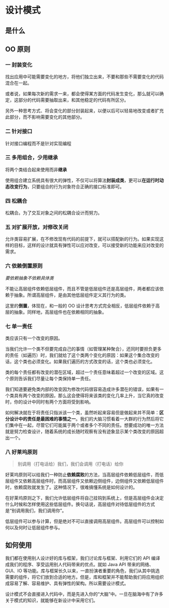 # 设计模式

## 是什么

## OO 原则

### 一 封装变化

找出应用中可能需要变化的地方，将他们独立出来，不要和那些不需要变化的代码混合在一起。

或者说，如果每次新的需求一来，都会使得某方面的代码发生变化，那么就可以确定，这部分的代码需要抽取出来，和其他稳定的代码有所区分。

另外一种思考方式、将会变化的部分封装起来，以便以后可以轻易地改变或者扩充此部分，而不影响需要变化的其他部分。

### 二 针对接口

针对接口编程而不是针对实现编程

### 三 多用组合，少用继承

将两个类结合起来使用而非**继承**

使用组合建立系统具有很大的弹性，不仅可以将算法**封装成类**，更可以**在运行时动态改变行为**，只要组合的行为对象符合正确的接口标准即可。

### 四 松耦合

松耦合。为了交互对象之间的松耦合设计而努力。

### 五 对扩展开放，对修改关闭

允许类容易扩展，在不修改现有代码的前提下，就可以搭配新的行为。如果实现这样的目标，这样的设计就具有弹性可以应对改变，可以接受新的功能来应对改变的需求。

### 六 依赖倒置原则

*要依赖抽象不依赖具体类*

不能让高层组件依赖低层组件，而且不管是低层组件还是高层组件，两者都应该依赖于抽象。所谓高层组件，是由其他低层组件定义其行为的类。

这里的**倒置**，体现在，和一般的 OO 设计思考方式完全相反，低层组件依赖于高层的抽象。同样地，高层组件也在依赖相同的抽象。

### 七 单一责任

类应该只有一个改变的原因。

当我们允许一个类不但要完成自己的事情（如管理某种聚合），还同时要担负更多的责任（如遍历）时，我们就给了这个类两个变化的原因：如果这个集合改变的话，这个类也必须变化。如果我们遍历的方式改变的话，这个类也必须变化。

类的每个责任都有改变的潜在区域，超过一个责任意味着超过一个改变的区域。这个原则告诉我们尽量让每个类保持单一责任。

我们知道要避免类内部的改变因为修改代码很容易造成许多潜在的错误，如果有一个类具有两个改变的原因，那么这会使得将来该类的变化几率上升，当它真的改变时，你的设计中同时有两个方面将受到影响。

如何解决就在于将责任只指派该一个类，虽然听起来容易但是做起来并不简单：**区分设计中的责任是最困难的事情之一**。我们的大脑习惯看着一大群的行为然后将它们集中在一起，尽管它们可能属于两个或者多个不同的责任。想要成功的唯一方法就是努力检查设计，随着系统的成长随时观察有没有迹象显示某个类改变的原因超出一个。

### 八 好莱坞原则

> 别调用（打电话给）我们，我们会调用（打电话）给你

好莱坞原则可以给我们一种防止**依赖腐败**的方法，当高层组件依赖低层组件，而低层组件又依赖高层组件时，而高层组件又依赖边侧组件，边侧组件又依赖低层组件时，依赖腐败就发生了。这种情况下，很难搞懂系统是如何设计的。

在好莱坞原则之下，我们允许低层组件将自己挂钩到系统上，但是高层组件会决定什么时候和怎样使用这些低层组件。换句话说，高层组件对待低层组件的方式是“别调用我们，我们调用你”。

低层组件可以参与计算，但是绝对不可以直接调用高层组件。高层组件可以控制如何以及何时让低层组件参与。

## 如何使用

我们都在使用别人设计好的库与框架，我们讨论库与框架、利用它们的 API 编译成我们的程序、享受运用别人代码带来的优点。就如 Java API 带来的网络、GUI、IO 等功能。库与框架长久以来，一直扮演者重要的角色，我们从其中挑选需要的组件，将它们放到合适的地方。但是，库和框架并不能帮助我们将应用组织成容易了解、容易维护、具有弹性的架构。所以需要设计模式。

设计模式不会直接进入代码中，而是先进入你的“大脑”中。一旦在脑海中有了许多关于模式的知识，就能够在新设计中采用它们。

